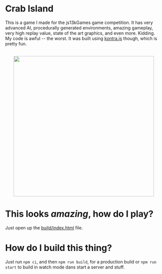 # Crab Island

This is a game I made for the js13kGames game competition. It has very advanced AI, procedurally generated environments, amazing gameplay, very high replay value, state of the art graphics, and even more. Kidding. My code is awful -- the worst. It was built using [kontra.js](https://straker.github.io/kontra/) though, which is pretty fun. 

<br>
<div align="center">
    <img width="450px" src="https://i.imgur.com/BZ1enW8.png">
</div>

# This looks _amazing_, how do I play?

Just open up the [build/index.html](./build/index.html) file.

# How do I build this thing?

Just run `npm ci`, and then `npm run build`, for a production build or `npm run start` to build in watch mode dans start a server and stuff.
